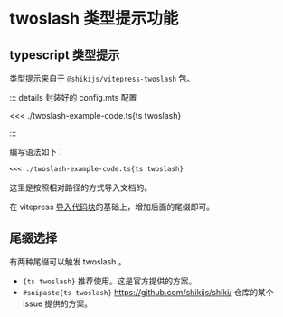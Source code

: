 # twoslash 类型提示功能

## typescript 类型提示

类型提示来自于 `@shikijs/vitepress-twoslash` 包。

::: details 封装好的 config.mts 配置

<!--
	FIXME: 在 config.mts 以相对路径导入其他模块时，出现 twoslash 识别错误。
	<<< ../../../config.mts#snipaste{ts twoslash}
	这里只能一个简单的例子 来展示该功能。
 -->

<<< ./twoslash-example-code.ts{ts twoslash}

:::

编写语法如下：

```markdown
<<< ./twoslash-example-code.ts{ts twoslash}
```

这里是按照相对路径的方式导入文档的。

在 vitepress [导入代码块](https://vitepress.dev/zh/guide/markdown#import-code-snippets)的基础上，增加后面的尾缀即可。

## 尾缀选择

有两种尾缀可以触发 twoslash 。

- `{ts twoslash}` 推荐使用。这是官方提供的方案。
- `#snipaste{ts twoslash}` https://github.com/shikijs/shiki/ 仓库的某个 issue 提供的方案。
